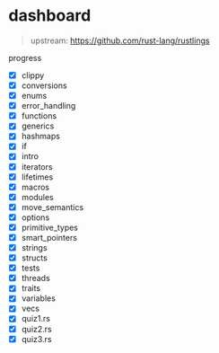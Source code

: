 # dashboard
> upstream: <https://github.com/rust-lang/rustlings>

progress
- [x] clippy
- [x] conversions
- [x] enums
- [x] error_handling
- [x] functions
- [x] generics
- [x] hashmaps
- [x] if
- [x] intro
- [x] iterators
- [x] lifetimes
- [x] macros
- [x] modules
- [x] move_semantics
- [x] options
- [x] primitive_types
- [x] smart_pointers
- [x] strings
- [x] structs
- [x] tests
- [x] threads
- [x] traits
- [x] variables
- [x] vecs
- [x] quiz1.rs
- [x] quiz2.rs
- [x] quiz3.rs
